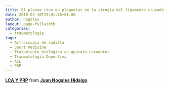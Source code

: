 ```yaml
---
title: El plasma rico en plaquetas en la cirugía del ligamento cruzado anterior
date: 2018-02-10T19:01:18+01:00
author: nogales
layout: page-fullwidth
categories:
  - traumatologia
tags:
  - Artroscopia de rodilla
  - Sport Medicine
  - Tratamiento biológico en Aparato Locomotor
  - Traumatología Deportiva
  - ACL
  - PRP
---
```

<div style="margin-bottom: 5px;">
  <strong> <a title="LCA Y PRP" href="//www.slideshare.net/JuanNogalesHidalgo/lca-y-prp" target="_blank">LCA Y PRP</a> </strong> from <strong><a href="https://www.slideshare.net/JuanNogalesHidalgo" target="_blank">Juan Nogales Hidalgo</a></strong>
</div>